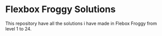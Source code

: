 # Flexbox Froggy Solutions

This repository have all the solutions i have made in Flebox Froggy from level 1 to 24.

<p align="center">
  <img src="https://user-images.githubusercontent.com/106592392/180084320-a9d2201f-f000-4c32-a9f5-90b89f8fae70.gif" alt="animated />
/p>
